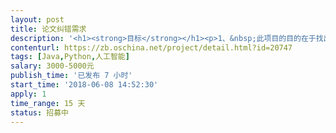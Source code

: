 ```yaml
---                
layout: post       
title: 论文纠错需求           
description: '<h1><strong>目标</strong></h1><p>1、&nbsp;此项目的目的在于找出文章的错别字，修改为正确的词。</p><p>2、&nbsp;修正文章中不正确的用法</p><h1><strong>需求</strong></h1><p>需要找到文章中的错别字或词，包括但不限于以下几种情况：</p><p><strong>中文：</strong></p><p>1、&nbsp;单词中有错字，例如：首屈一批，此种情况是同音字造成的</p><p>2、&nbsp;五笔或其它输入法造成的，一个词在句子中完全不通顺，例如：仓位是我的好朋友（wbwu，在五笔中有他们，仓位2个词，可能输入过快造成的），实际上用户想输入的是“他们”</p><p>3、&nbsp;助词不当，例如：他地同学&nbsp;这里应该使用：他的同学</p><p>4、&nbsp;量词不当，例如：我的一头同步，正确的应该是：我的一位同学。</p><p><strong>英文：</strong></p><p>1、&nbsp;单词拼写不正确</p><p>2、&nbsp;单复数使用不正确</p><p>3、&nbsp;大小写正确，第一个单词的首字母必须大写</p><p>4、&nbsp;单词换行纠正，例如：</p><p><img src="//:0" height="93" width="554"></p><p>英文在非正常换行，必须使用-。</p><h1><strong>验收标准</strong></h1><p>	随机抽取100篇文章，能找出其中的错误，且纠正确，遗漏的错误占所有错误比例不得大于20%，纠错率的错误率不得大于所有纠错的20%，这里人工进行检查。</p><p><br></p>'     
contenturl: https://zb.oschina.net/project/detail.html?id=20747      
tags: [Java,Python,人工智能]            
salary: 3000-5000元          
publish_time: '已发布 7 小时'         
start_time: '2018-06-08 14:52:30'           
apply: 1                   
time_range: 15 天              
status: 招募中                  
---                 
```

